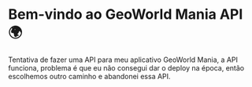 # Bem-vindo ao GeoWorld Mania API 🌍
Tentativa de fazer uma API para meu aplicativo GeoWorld Mania, a API funciona, problema é que eu não consegui dar o deploy na época, então escolhemos outro caminho e abandonei essa API.
